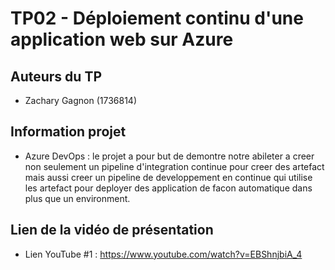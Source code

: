 # TP02 - Déploiement continu d'une application web sur Azure

## Auteurs du TP

- Zachary Gagnon (1736814)

## Information projet

- Azure DevOps : le projet a pour but de demontre notre abileter a creer non seulement un pipeline d'integration continue pour creer des artefact mais aussi creer un pipeline de developpement en continue qui utilise les artefact pour deployer des application de facon automatique dans plus que un environment.

## Lien de la vidéo de présentation

- Lien YouTube #1 : https://www.youtube.com/watch?v=EBShnjbiA_4
